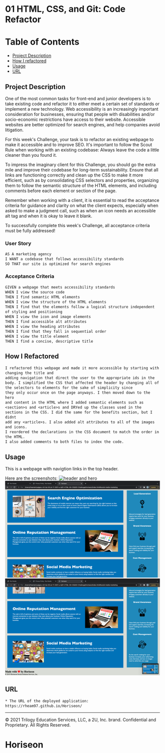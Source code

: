 # 01 HTML, CSS, and Git: Code Refactor

# Table of Contents
* [Project Description](#project-description)
* [How I refactored](#how-i-refactored)
* [Usage](#Usage)
* [URL](#URL)

<a name= "projectdescription"></a>
## Project Description
One of the most common tasks for front-end and junior developers is to take existing code and refactor it to either meet a certain set of standards or implement a new technology. Web accessibility is an increasingly important consideration for businesses, ensuring that people with disabilities and/or socio-economic restrictions have access to their website. Accessible websites are better optimized for search engines, and help companies avoid litigation.

For this week's Challenge, your task is to refactor an existing webpage to make it accessible and to improve SEO. It's important to follow the Scout Rule when working with an existing codebase: Always leave the code a little cleaner than you found it. 

To impress the imaginary client for this Challenge, you should go the extra mile and improve their codebase for long-term sustainability. Ensure that all links are functioning correctly and clean up the CSS to make it more efficient, such as by consolidating CSS selectors and properties, organizing them to follow the semantic structure of the HTML elements, and including comments before each element or section of the page.

Remember when working with a client, it is essential to read the acceptance criteria for guidance and clarity on what the client expects, especially when asked to make a judgment call, such as when an icon needs an accessible alt tag and when it is okay to leave it blank. 

To successfully complete this week's Challenge, all acceptance criteria must be fully addressed!

### User Story
```
AS A marketing agency
I WANT a codebase that follows accessibility standards
SO THAT our site is optimized for search engines
```

### Acceptance Criteria

```
GIVEN a webpage that meets accessibility standards
WHEN I view the source code
THEN I find semantic HTML elements
WHEN I view the structure of the HTML elements
THEN I find that the elements follow a logical structure independent of styling and positioning
WHEN I view the icon and image elements
THEN I find accessible alt attributes
WHEN I view the heading attributes
THEN I find that they fall in sequential order
WHEN I view the title element
THEN I find a concise, descriptive title
```
<a name="howirefactored"></a>
## How I Refactored

```
I refactored this webpage and made it more accessible by starting with changing the title and 
adding navigation that direct the user to the appropriate ids in the body. I simplified the CSS that affected the header by changing all of the selectors to elements for the sake of simplicity since 
they only occur once on the page anyways. I then moved down to the hero 
and content in the HTML where I added semantic elements such as <section>s and <article>s and DRYed up the classes used in the sections in the CSS. I did the same for the benefits section, but I didnt 
add any <article>s. I also added alt attributes to all of the images and icons. 
I reordered the declarations in the CSS document to match the order in the HTML. 
I also added comments to both files to index the code.
```
<a name="usage"></a>
## Usage

This is a webpage with navigtion links in the top header.

Here are the screenshots: 
![header and hero](assets/images/horiseon-header-hero.png)
![content and benefits](assets/images/horiseon-content-benefits.png)
![footer](assets/images/horiseon-content-benefits-footer.png)

<a name="URL"></a>
## URL

```
* The URL of the deployed application: https://rheam97.github.io/Horiseon/
```
- - -
© 2021 Trilogy Education Services, LLC, a 2U, Inc. brand. Confidential and Proprietary. All Rights Reserved.
# Horiseon
